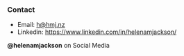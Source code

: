 ### Contact

+ Email: <h@hmj.nz>
+ Linkedin: <https://www.linkedin.com/in/helenamjackson/>

**@helenamjackson** on Social Media
